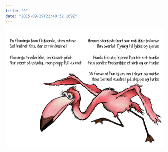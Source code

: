 ```yaml
---
title: "9"
date: "2015-09-29T22:40:32.169Z"
---
```

![Sjiraffen Samuel og Kolibrien Kris](./9_norsk.png)